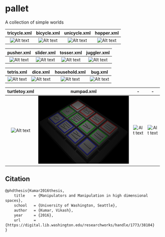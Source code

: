 # pallet
A collection of simple worlds

tricycle.xml           |  bicycle.xml       |unicycle.xml             | hopper.xml          
:-------------------------:|:-------------------------:|:-------------------------:|:-------------------------:
![Alt text](tricycle/tricycle.png?raw=false "tricycle") |  ![Alt text](bicycle/bicycle.png?raw=false "Bicycle") | ![Alt text](unicycle/unicycle.png?raw=false "humanoid on unicycle") | ![Alt text](hopper/hopper.png?raw=false "Hopper")

pusher.xml           |  slider.xml       |tosser.xml             | juggler.xml          
:-------------------------:|:-------------------------:|:-------------------------:|:-------------------------:
![Alt text](pusher/pusher.png?raw=false "Push a block") |  ![Alt text](slider/slider.png?raw=false "Slide on a rail") | ![Alt text](tosser/tosser.png?raw=false "Toss to a bin") | ![Alt text](juggler/juggler.png?raw=false "Juggle to a bin")

tetris.xml           | dice.xml        | household.xml          | bug.xml 
:-------------------------:|:-------------------------:|:-------------------------:|:-------------------------:
![Alt text](tetris/tetris.png?raw=false "play the game of tetris") |  ![Alt text](dice/dice_and_target.png?raw=false "Roll the dice") | ![Alt text](household/household.png?raw=false "Household objects") | ![Alt text](bug/bug.png?raw=false "Bug eating food")

turtletoy.xml           | numpad.xml      | -    |  -
:-------------------------:|:-------------------------:|:-------------------------:|:-------------------------:
![Alt text](turtletoy/turtletoy.png?raw=false "assemble the turtle") |  ![Alt text](numpad/numpad.png?raw=false "spring loaded numeric pad") | ![Alt text](turtletoy/turtletoy.png?raw=false "assemble the turtle") | ![Alt text](turtletoy/turtletoy.png?raw=false "assemble the turtle")


## Citation 
``` 
@phdthesis{Kumar2016thesis,
    title    = {Manipulators and Manipulation in high dimensional spaces},
    school   = {University of Washington, Seattle},
    author   = {Kumar, Vikash},
    year     = {2016},
    url      = {https://digital.lib.washington.edu/researchworks/handle/1773/38104}
}
```
